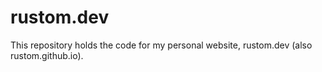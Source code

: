 # rustom.dev

This repository holds the code for my personal website, rustom.dev (also rustom.github.io). 
